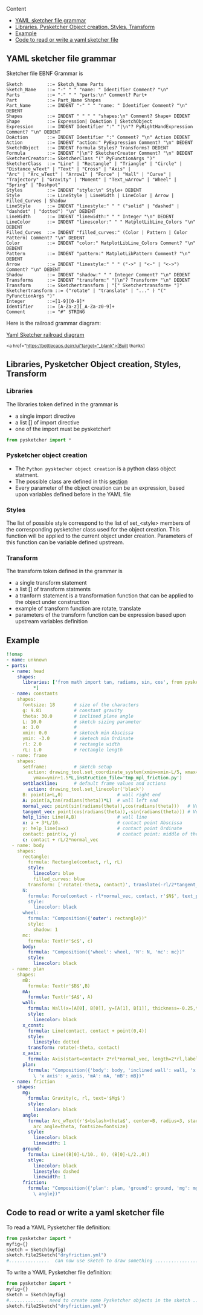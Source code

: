 Content

* [YAML sketcher file grammar](#yaml-sketcher-file-grammar)
* [Libraries, Pysketcher Object creation, Styles, Transform](#libraries-pysketcher-object-creation-styles-transform)
* [Example](#example)
* [Code to read or write a yaml sketcher file](#code-to-read-or-write-a-yaml-sketcher-file)

## YAML sketcher file grammar

Sketcher file EBNF Grammar is

```EBNF
Sketch         ::= Sketch_Name Parts
Sketch_Name    ::= "-" " " "name: " Identifier Comment? "\n"
Parts          ::= "-" " " "parts:\n" Comment? Part+
Part           ::= Part_Name Shapes
Part_Name      ::= INDENT "-" " " "name: " Identifier Comment? "\n" DEDENT
Shapes         ::= INDENT " " " " "shapes:\n" Comment? Shape+ DEDENT
Shape          ::= Expression| DoAction | SketchObject
Expression     ::= INDENT Identifier ":" "|\n"? PyRightHandExpression Comment? "\n" DEDENT
DoAction       ::= INDENT Identifier ":" Comment? "\n" Action DEDENT
Action         ::= INDENT "action:" PyExpression Comment? "\n" DEDENT
SketchObject   ::= INDENT Formula Styles? Transforms? DEDENT
Formula        ::= INDENT "|\n"? SketcherCreator Comment? "\n" DEDENT
SketcherCreator::= SketcherClass "(" PyFunctionArgs ")"
SketcherClass  ::= "Line" | "Rectangle" | "Triangle" | "Circle" | "Distance_wText" | "Text" | "Cross" | "Axis" |
"Arc" | "Arc_wText" | "Arrow1" | "Force" | "Wall" | "Curve" | "Trajectory" | "Gravity" | "Moment" | "Text_wArrow" | "Wheel" | "Spring" | "Dashpot"
Styles         ::= INDENT "style:\n" Style+ DEDENT
Style          ::= LineStyle | LineWidth | LineColor | Arrow | Filled_Curves | Shadow
LineStyle      ::= INDENT "linestyle:" " " ("solid" | "dashed" | "dashdot" | "dotted") "\n" DEDENT
LineWidth      ::= INDENT "linewidth:" " " Integer "\n" DEDENT
LineColor      ::= INDENT "linescolor:" " " MatplotLibLine_Colors "\n" DEDENT
Filled_Curves  ::= INDENT "filled_curves:" (Color | Pattern | Color Pattern) Comment? "\n" DEDENT
Color          ::= INDENT "color:" MatplotLibLine_Colors Comment? "\n" DEDENT
Pattern        ::= INDENT "pattern:" MatplotLibPattern Comment? "\n" DEDENT
Arrow          ::= INDENT "linestyle:" " " ("->" | "<-" | "<->") Comment? "\n" DEDENT
Shadow         ::= INDENT "shadow:" " " Integer Comment? "\n" DEDENT
Transforms     ::= INDENT "transform:" "|\n"? Transform+ "\n" DEDENT
Transform      ::= Sketchertransform | "[" Sketchertransform+ "]"
Sketchertransform ::= ("rotate" | "translate" | "..." ) "(" PyFunctionArgs ")"
Integer        ::=[1-9][0-9]*
Identifier     ::= [A-Za-z][_A-Za-z0-9]+
Comment        ::= "#" STRING
```

Here is the railroad grammar diagram:

[Yaml Sketcher railroad diagram](resources/yamlpysketchergrammar.xhtml)

<small><a href="https://bottlecaps.de/rr/ui"target="_blank">[Built thanks]</a></small>

## Libraries, Pysketcher Object creation, Styles, Transform

### Libraries

The libraries token defined in the grammar is

* a single import directive
* a list [] of import directive
* one of the import must be pysketcher!

```python
from pysketcher import *
```

### Pysketcher object creation

* The `Python pysktecher object creation` is a python class object statment. 
* The possible class are defined in this [section](/shapereference)
* Every parameter of the object creation can be an expression, based upon variables defined before in the YAML file

### Styles

The list of possible style correspond to the list of set_&lt;style> members of the corresponding pysketcher class used for the object creation. This function will be applied to the current object under creation. Parameters of this function can be variable defined upstream. 

### Transform

The transform token defined in the grammer is

* a single transform statement
* a list [] of transform statments
* a tranform statement is a transformation function that can be applied to the object under construction
* example of transform function are rotate, translate
* parameters of the transform function can be expression based upon upstream variables definition

## Example
```yaml
!!omap
- name: unknown
- parts:
  - name: head
    shapes:
      libraries: ['from math import tan, radians, sin, cos', from pysketcher import
          *]
  - name: constants
    shapes:
      fontsize: 18       # size of the characters
      g: 9.81            # constant gravity
      theta: 30.0        # inclined plane angle
      L: 10.0            # sketch sizing parameter
      a: 1.0             #
      xmin: 0.0          # sketech min Abscissa
      ymin: -3.0         # sketech min Ordinate     
      rl: 2.0            # rectangle width
      rL: 1.0            # rectangle length
  - name: frame
    shapes:
      setframe:          # sketch setup
        action: drawing_tool.set_coordinate_system(xmin=xmin-L/5, xmax=xmin+1.5*L,ymin=ymin,
          ymax=ymin+1.5*L,instruction_file='tmp_mpl_friction.py')
      setblackline:      # default frame values and actions
        action: drawing_tool.set_linecolor('black')
      B: point(a+L,0)                    # wall right end
      A: point(a,tan(radians(theta))*L)  # wall left end
      normal_vec: point(sin(radians(theta)),cos(radians(theta)))   # Vector normal to wall
      tangent_vec: point(cos(radians(theta)),-sin(radians(theta))) # Vector tangent to wall
      help_line: Line(A,B)               # wall line
      x: a + 3*L/10.                     # contact point Abscissa
      y: help_line(x=x)                  # contact point Ordinate
      contact: point(x, y)               # contact point: middle of the rectangle bottom edge
      c: contact + rL/2*normal_vec
  - name: body
    shapes:
      rectangle:
        formula: Rectangle(contact, rl, rL)
        style:
          linecolor: blue
          filled_curves: blue
        transform: ['rotate(-theta, contact)', translate(-rl/2*tangent_vec)]
      N:
        formula: Force(contact - rl*normal_vec, contact, r'$N$', text_pos='start')
        style:
          linecolor: black
      wheel:
        formula: "Composition({'outer': rectangle})"
        style:
          shadow: 1
      mc:
        formula: Text(r'$c$', c)
      body:
        formula: "Composition({'wheel': wheel, 'N': N, 'mc': mc})"
        style:
          linecolor: black
  - name: plan
    shapes:
      mB:
        formula: Text(r'$B$',B)
      mA:
        formula: Text(r'$A$', A)
      wall:
        formula: Wall(x=[A[0], B[0]], y=[A[1], B[1]], thickness=-0.25,transparent=False)
        style:
          linecolor: black
      x_const:
        formula: Line(contact, contact + point(0,4))
        style:
          linestyle: dotted
        transform: rotate(-theta, contact)
      x_axis:
        formula: Axis(start=contact+ 2*rl*normal_vec, length=2*rl,label='$x$', rotation_angle=-theta)
      plan:
        formula: "Composition({'body': body, 'inclined wall': wall, 'x start': x_const,\
          \ 'x axis': x_axis, 'mA': mA, 'mB': mB})"
  - name: friction
    shapes:
      mg:
        formula: Gravity(c, rl, text='$Mg$')
        style:
          linecolor: black
      angle:
        formula: Arc_wText(r'$<bslash>theta$', center=B, radius=3, start_angle=180-theta,
          arc_angle=theta, fontsize=fontsize)
        style:
          linecolor: black
          linewidth: 1
      ground:
        formula: Line((B[0]-L/10., 0), (B[0]-L/2.,0))
        stlye:
          linecolor: black
          linestyle: dashed
          linewidth: 1
      friction:
        formula: "Composition({'plan': plan, 'ground': ground, 'mg': mg, 'angle':\
          \ angle})"
```

## Code to read or write a yaml sketcher file

To read a YAML Pysketcher file definition:

```python
from pysketcher import *
myfig={}
sketch = Sketch(myfig)
sketch.file2Sketch("dryfriction.yml")
#...............  can now use sketch to draw something ..................
```

To write a YAML Pysketcher file definition:

```python
from pysketcher import *
myfig={}
sketch = Sketch(myfig)
#.............  need to create some Pysketcher objects in the sketch .................
sketch.file2Sketch("dryfriction.yml")
```